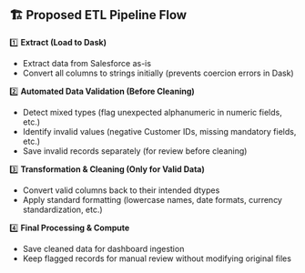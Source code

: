 ## 🏗 Proposed ETL Pipeline Flow

1️⃣ **Extract (Load to Dask)**

*  Extract data from Salesforce as-is
*  Convert all columns to strings initially (prevents coercion errors in Dask)
  
2️⃣ **Automated Data Validation (Before Cleaning)**

*  Detect mixed types (flag unexpected alphanumeric in numeric fields, etc.)
*  Identify invalid values (negative Customer IDs, missing mandatory fields, etc.)
*  Save invalid records separately (for review before cleaning)
  
3️⃣ **Transformation & Cleaning (Only for Valid Data)**

*  Convert valid columns back to their intended dtypes
*  Apply standard formatting (lowercase names, date formats, currency standardization, etc.)
  
4️⃣ **Final Processing & Compute**

*  Save cleaned data for dashboard ingestion
*  Keep flagged records for manual review without modifying original files
